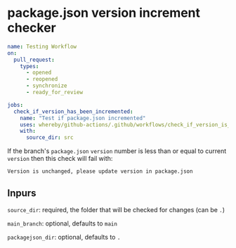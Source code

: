 # package.json version increment checker

```yml
name: Testing Workflow
on:
  pull_request:
    types:
      - opened
      - reopened
      - synchronize
      - ready_for_review

jobs:
  check_if_version_has_been_incremented:
    name: "Test if package.json incremented"
    uses: whereby/github-actions/.github/workflows/check_if_version_is_incremented.yml@main
    with:
      source_dir: src
```

If the branch's `package.json` `version` number is less than or equal to current `version` then this check will fail with:

`Version is unchanged, please update version in package.json`

## Inpurs

`source_dir`: required, the folder that will be checked for changes (can be `.`)

`main_branch`: optional, defaults to `main`

`packagejson_dir`: optional, defaults to `.`
